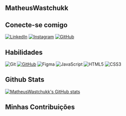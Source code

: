 ## MatheusWastchukk

## Conecte-se comigo
[![LinkedIn](https://img.shields.io/badge/LinkedIn-0077B5?style=for-the-badge&logo=linkedin&logoColor=white)](https://www.linkedin.com/in/matheuswastchuk/)
[![Instagram](https://img.shields.io/badge/-Instagram-%23E4405F?style=for-the-badge&logo=instagram&logoColor=white)](https://www.instagram.com/matheuswastchuk/)
[![GitHub](https://img.shields.io/badge/GitHub-100000?style=for-the-badge&logo=github&logoColor=white)](https://github.com/MatheusWastchukk)

## Habilidades
![Git](https://img.shields.io/badge/GIT-E44C30?style=for-the-badge&logo=git&logoColor=white)
[![GitHub](https://img.shields.io/badge/GitHub-100000?style=for-the-badge&logo=github&logoColor=white)](https://github.com/MatheusWastchukk)
![Figma](https://img.shields.io/badge/Figma-696969?style=for-the-badge&logo=figma&logoColor=figma)
![JavaScript](https://img.shields.io/badge/JavaScript-F7DF1E?style=for-the-badge&logo=javascript&logoColor=black)
![HTML5](https://img.shields.io/badge/HTML5-E34F26?style=for-the-badge&logo=html5&logoColor=white)
![CSS3](https://img.shields.io/badge/CSS3-1572B6?style=for-the-badge&logo=css3&logoColor=white)

## Github Stats
[![MatheusWastchukk's GitHub stats](https://github-readme-stats.vercel.app/api?username=matheuswastchukk)](https://github-readme-stats.vercel.app/api?username=anuraghazra)

## Minhas Contribuições